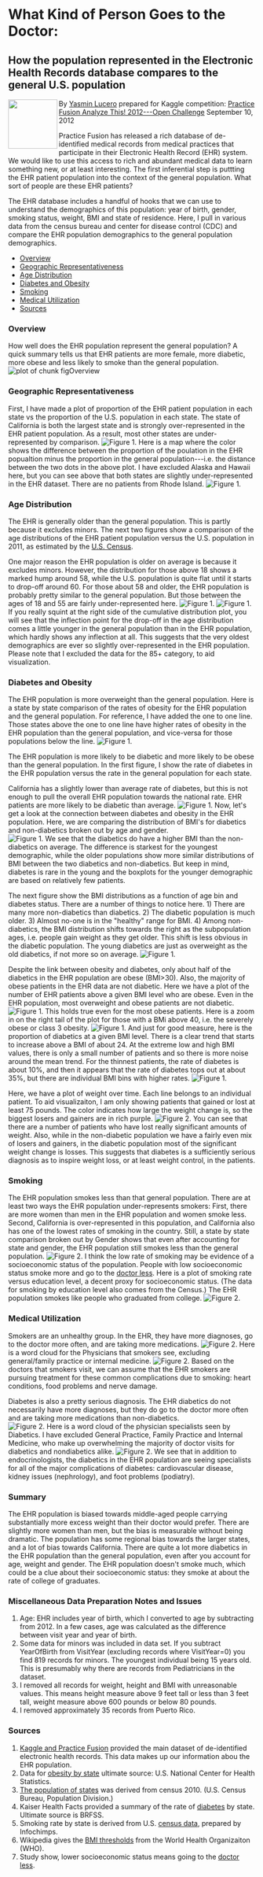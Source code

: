 What Kind of Person Goes to the Doctor:
========================================================
How the population represented in the Electronic Health Records database compares to the general U.S. population
------------------------------------------
<img src="http://i.imgur.com/SuPi8.jpg" width="100" align="left">

By [Yasmin Lucero][yasmin]
prepared for Kaggle competition: [Practice Fusion Analyze This! 2012---Open Challenge][Kaggle]
September 10, 2012



Practice Fusion has released a rich database of de-identified medical records from medical practices that participate in their Electronic Health Record (EHR) system. We would like to use this access to rich and abundant medical data to learn something new, or at least interesting. The first inferential step is puttting the EHR patient population into the context of the general population. What sort of people are these EHR patients?  

The EHR database includes a handful of hooks that we can use to understand the demographics of this population: year of birth, gender, smoking status, weight, BMI and state of residence. Here, I pull in various data from the census bureau and center for disease control (CDC) and compare the EHR population demographics to the general population demographics.

* [Overview](#overview)
* [Geographic Representativeness](#geographic)
* [Age Distribution](#age)
* [Diabetes and Obesity](#diabetes)
* [Smoking](#smoking)
* [Medical Utilization](#MU)
* [Sources](#sources)

### <a id="overview">Overview</a>
How well does the EHR population represent the general population? A quick summary tells us that EHR patients are more female, more diabetic, more obese and less likely to smoke than the general population.
![plot of chunk figOverview](figure/figOverview.png) 


### <a id="geographic">Geographic Representativeness</a>
First, I have made a plot of proportion of the EHR patient population in each state vs the proportion of the U.S. population in each state. The state of California is both the largest state and is strongly over-represented in the EHR patient population. As a result, most other states are under-represented by comparison. 
![Figure 1.](figs/figsSep5/figPop2.png)
Here is a map where the color shows the difference between the proportion of the poulation in the EHR popualtion minus the proportion in the general population---i.e. the distance between the two dots in the above plot. I have excluded Alaska and Hawaii here, but you can see above that both states are slightly under-represented in the EHR dataset. There are no patients from Rhode Island. 
![Figure 1.](figs/figsSep5/figMap.png)

### <a id="age">Age Distribution</a>
The EHR is generally older than the general population. This is partly because it excludes minors. The next two figures show a comparison of the age distributions of the EHR patient population versus the U.S. population in 2011, as estimated by the [U.S. Census][censusPops]. 

One major reason the EHR population is older on average is because it excludes minors. However, the distribution for those above 18 shows a marked hump around 58, while the U.S. population is quite flat until it starts to drop-off around 60. For those about 58 and older, the EHR population is probably pretty similar to the general population. But those between the ages of 18 and 55 are fairly under-represented here. 
![Figure 1.](figs/figsSep5/figAgeDist1.png)
![Figure 1.](figs/figsSep5/figAgeDist2.png)
If you really squint at the right side of the cumulative distribution plot, you will see that the inflection point for the drop-off in the age distribution comes a little younger in the general population than in the EHR population, which hardly shows any inflection at all. This suggests that the very oldest demographics are ever so slightly over-represented in the EHR population. Please note that I excluded the data for the 85+ category, to aid visualization. 

### <a id="diabetes">Diabetes and Obesity</a>
The EHR population is more overweight than the general population. Here is a state by state comparison of the rates of obesity for the EHR population and the general population. For reference, I have added the one to one line. Those states above the one to one line have higher rates of obesity in the EHR population than the general population, and vice-versa for those populations below the line.
![Figure 1.](figs/figsSep5/figObese.png)

The EHR population is more likely to be diabetic and more likely to be obese than the general population. In the first figure, I show the rate of diabetes in the EHR population versus the rate in the general population for each state.  

California has a slightly lower than average rate of diabetes, but this is not enough to pull the overall EHR population towards the national rate. EHR patients are more likely to be diabetic than average. 
![Figure 1.](figs/figsSep5/figdiabetes.png)
Now, let's get a look at the connection between diabetes and obesity in the EHR population. Here, we are comparing the distribution of BMI's for diabetics and non-diabetics broken out by age and gender.  
![Figure 1.](figs/figsSep5/figBMIb.png)
We see that the diabetics do have a higher BMI than the non-diabetics on average. The difference is starkest for the youngest demographic, while the older populations show more similar distributions of BMI between the two diabetics and non-diabetics. But keep in mind, diabetes is rare in the young and the boxplots for the younger demographic are based on relatively few patients.  

The next figure show the BMI distributions as a function of age bin and diabetes status. There are a number of things to notice here. 1) There are many more non-diabetics than diabetics. 2) The diabetic population is much older. 3) Almost no-one is in the "healthy" range for BMI. 4) Among non-diabetics, the BMI distribution shifts towards the right as the subpopulation ages, i.e. people gain weight as they get older. This shift is less obvious in the diabetic population. The young diabetics are just as overweight as the old diabetics, if not more so on average. 
![Figure 1.](figs/figsSep5/figAgeb.png)

Despite the link between obesity and diabetes, only about half of the diabetics in the EHR population are obese (BMI>30). Also, the majority of obese patients in the EHR data are not diabetic. Here we have a plot of the number of EHR patients above a given BMI level who are obese. Even in the EHR population, most overweight and obese patients are not diabetic. 
![Figure 1.](figs/figsSep5/figCumSum2.png)
This holds true even for the most obese patients. Here is a zoom in on the right tail of the plot for those with a BMi above 40, i.e. the severely obese or class 3 obesity. 
![Figure 1.](figs/figsSep5/figCumSum3.png)
And just for good measure, here is the proportion of diabetics at a given BMI level. There is a clear trend that starts to increase above a BMI of about 24. At the extreme low and high BMI values, there is only a small number of patients and so there is more noise around the mean trend. For the thinnest patients, the rate of diabetes is about 10%, and then it appears that the rate of diabetes tops out at about 35%, but there are individual BMI bins with higher rates. 
![Figure 1.](figs/figsSep5/figPropdiabetic.png)

Here, we have a plot of weight over time. Each line belongs to an individual patient. To aid visualizaiton, I am only showing patients that gained or lost at least 75 pounds. The color indicates how large the weight change is, so the biggest losers and gainers are in rich purple. 
![Figure 2.](figs/figsSep5/figDiabeticWeight.png)
You can see that there are a number of patients who have lost really significant amounts of weight. Also, while in the non-diabetic population we have a fairly even mix of losers and gainers, in the diabetic population most of the significant weight change is losses. This suggests that diabetes is a sufficiently serious diagnosis as to inspire weight loss, or at least weight control, in the patients. 
### <a id="smoking">Smoking</a>
The EHR population smokes less than that general population. There are at least two ways the EHR population under-represents smokers: First, there are more women than men in the EHR population and women smoke less. Second, California is over-represented in this population, and California also has one of the lowest rates of smoking in the country. Still, a state by state comparison broken out by Gender shows that even after accounting for state and gender, the EHR population still smokes less than the general population. 
![Figure 2.](figs/figsSep5/figSmokes.png)
I think the low rate of smoking may be evidence of a socioeconomic status of the population. People with low socioeconomic status smoke more and go to the [doctor less][doctorvisitsSES]. Here is a plot of smoking rate versus education level, a decent proxy for socioeconomic status. (The data for smoking by education level also comes from the Census.) The EHR population smokes like people who graduated from college. 
![Figure 2.](figs/figsSep5/figSmokeEdu.png)
### <a id="MU">Medical Utilization</a>
Smokers are an unhealthy group. In the EHR, they have more diagnoses, go to the doctor more often, and are taking more medications. 
![Figure 2.](figs/figsSep5/figSmokeMU.png)
Here is a word cloud for the Physicians that smokers see, excluding general/family practice or internal medicine. 
![Figure 2.](figs/figsSep5/figSmokeDocs.png)
Based on the doctors that smokers visit, we can assume that the EHR smokers are pursuing treatment for these common complications due to smoking: heart conditions, food problems and nerve damage.

Diabetes is also a pretty serious diagnosis. The EHR diabetics do not necessarily have more diagnoses, but they do go to the doctor more often and are taking more medications than non-diabetics.  
![Figure 2.](figs/figsSep5/figDiabeticMU.png)
Here is a word cloud of the physician specialists seen by Diabetics. I have excluded General Practice, Family Practice and Internal Medicine, who make up overwhelming the majority of doctor visits for diabetics and nondiabetics alike. 
![Figure 2.](figs/figsSep5/figDiabetesDocs.png)
We see that in addition to endocrinologists, the diabetics in the EHR population are seeing specialists for all of the major complications of diabetes: cardiovascular disease, kidney issues (nephrology), and foot problems (podiatry).
### Summary
The EHR population is biased towards middle-aged people carrying substantially more excess weight than their doctor would prefer. There are slightly more women than men, but the bias is measurable without being dramatic. The population has some regional bias towards the larger states, and a lot of bias towards California. There are quite a lot more diabetics in the EHR population than the general population, even after you account for age, weight and gender. The EHR population doesn't smoke much, which could be a clue about their socioeconomic status: they smoke at about the rate of college of graduates. 

### <a id="dataprep">Miscellaneous Data Preparation Notes and Issues</a>
1. Age: EHR includes year of birth, which I converted to age by subtracting from 2012. In a few cases, age was calculated as the difference between visit year and year of birth.
2. Some data for minors was included in data set. If you subtract YearOfBirth from VisitYear (excluding records where VisitYear=0) you find 819 records for minors. The youngest individual being 15 years old. This is presumably why there are records from Pediatricians in the dataset.
3. I removed all records for weight, height and BMI with unreasonable values. This means height measure above 9 feet tall or less than 3 feet tall, weight measure above 600 pounds or below 80 pounds.  
4. I removed approximately 35 records from Puerto Rico.

### <a id="sources">Sources</a>
1. [Kaggle and Practice Fusion][kaggle] provided the main dataset of de-identified electronic health records. This data makes up our information abou the EHR population. 
2. Data for [obesity by state][cdcObese] ultimate source: U.S. National Center for Health Statistics.
3. [The population of states][censusPops] was derived from census 2010. (U.S. Census Bureau, Population Division.)
4. Kaiser Health Facts provided a summary of the rate of [diabetes][kaiserDiabetes] by state. Ultimate source is BRFSS.
5. Smoking rate by state is derived from U.S. [census data][InfochimpSmoke], prepared by Infochimps.
6. Wikipedia gives the [BMI thresholds][BMIthreshold] from the World Health Organizaiton (WHO).
7. Study show, lower socioeconomic status means going to the [doctor less][doctorvisitsSES].

[kaiserDiabetes]: http://www.statehealthfacts.org/comparemaptable.jsp?ind=70&cat=2 "Title"
[kaiserSmokelaws]: http://www.statehealthfacts.org/comparemaptable.jsp?ind=931&cat=2
[InfochimpSmoke]: http://www.infochimps.com/datasets/current-cigarette-smoking-by-sex-and-state-2005
[censusPops]: http://www.census.gov/popest/data/datasets.html
[cdcObese]: http://www.cdc.gov/mmwr/preview/mmwrhtml/mm59e0…
[BMIthreshold]: http://en.wikipedia.org/wiki/Body_mass_index
[doctorvisitsSES]:http://www.rwjf.org/pr/product.jsp?id=54208
[kaggle]: https://www.kaggle.com/c/pf2012-at
[yasmin]: https://sites.google.com/site/yasminlucero/
